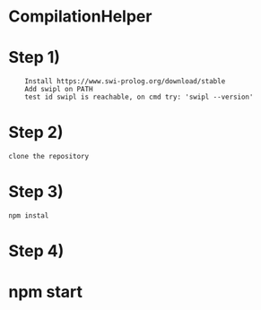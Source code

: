 # CompilationHelper
#
# Step 1)
		Install https://www.swi-prolog.org/download/stable
		Add swipl on PATH
		test id swipl is reachable, on cmd try: 'swipl --version'
# Step 2)
	clone the repository
# Step 3)
	npm instal
# Step 4)
#	npm start
